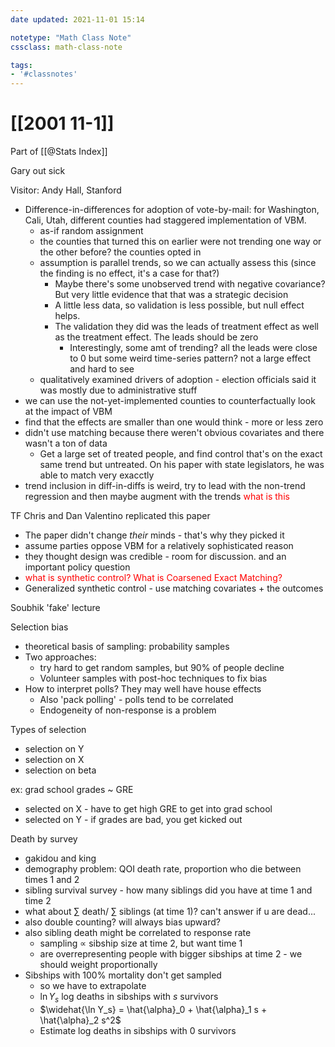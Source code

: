 ```yaml
---
date updated: 2021-11-01 15:14

notetype: "Math Class Note"
cssclass: math-class-note

tags: 
- '#classnotes'
---
```


# [[2001 11-1]]
Part of [[@Stats Index]]

Gary out sick

Visitor: Andy Hall, Stanford
- Difference-in-differences  for adoption of vote-by-mail: for Washington, Cali, Utah, different counties had staggered implementation of VBM. 
	- as-if random assignment
	- the counties that turned this on earlier were not trending one way or the other before? the counties opted in
	- assumption is parallel trends, so we can actually assess this (since the finding is no effect, it's a case for that?) 
		- Maybe there's some unobserved trend with negative covariance? But very little evidence that that was a strategic decision
		- A little less data, so validation is less possible, but null effect helps.
		- The validation they did was the leads of treatment effect as well as the treatment effect. The leads should be zero
			- Interestingly, some amt of trending? all the leads were close to 0 but some weird time-series pattern? not a large effect and hard to see
	- qualitatively examined drivers of adoption - election officials said it was mostly due to administrative stuff
- we can use the not-yet-implemented counties to counterfactually look at the impact of VBM
- find that the effects are smaller than one would think - more or less zero
- didn't use matching because there weren't obvious covariates and there wasn't a ton of data
	- Get a large set of treated people, and find control that's on the exact same trend but untreated. On his paper with state legislators, he was able to match very exacctly
- trend inclusion in diff-in-diffs is weird, try to lead with the non-trend regression and then maybe augment with the trends <font color = "red"> what is this </font>


TF Chris and Dan Valentino replicated this paper
- The paper didn't change _their_ minds - that's why they picked it
- assume parties oppose VBM for a relatively sophisticated reason
- they thought design was credible - room for discussion. and an important policy question
- <font color = "red"> what is synthetic control? What is Coarsened Exact Matching? </font>
- Generalized synthetic control - use matching covariates + the outcomes


Soubhik 'fake' lecture

Selection bias
- theoretical basis of sampling: probability samples
- Two approaches:
	- try hard to get random samples, but 90% of people decline
	- Volunteer samples with post-hoc techniques to fix bias
- How to interpret polls? They may well have house effects 
	- Also 'pack polling' - polls tend to be correlated
	- Endogeneity of non-response is a problem

Types of selection
- selection on Y
- selection on X 
- selection on beta

ex: grad school grades ~ GRE
- selected on X - have to get high GRE to get into grad school
- selected on Y - if grades are bad, you get kicked out

Death by survey
- gakidou and king
- demography problem: QOI death rate, proportion who die between times 1 and 2
- sibling survival survey - how many siblings did you have at time 1 and time 2
- what about $\sum$ death/ $\sum$ siblings (at time 1)? can't answer if u are dead...
- also double counting? will always bias upward?
- also sibling death might be correlated to response rate
	- sampling $\propto$ sibship size at time 2, but want time 1
	- are overrepresenting people with bigger sibships at time 2 - we should weight proportionally 
- Sibships with 100% mortality don't get sampled
	- so we have to extrapolate
	- $\ln Y_s$ log deaths in sibships with $s$ survivors
	- $\widehat{\ln Y_s} = \hat{\alpha}_0 + \hat{\alpha}_1 s + \hat{\alpha}_2 s^2$
	- Estimate log deaths in sibships with 0 survivors